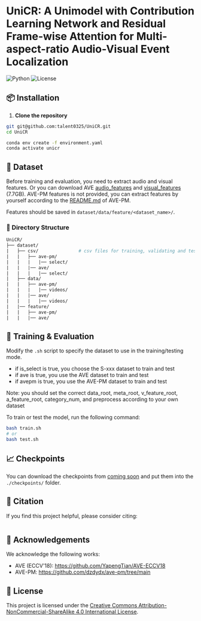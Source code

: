 # UniCR: A Unimodel with Contribution Learning Network and Residual Frame-wise Attention for Multi-aspect-ratio Audio-Visual Event Localization


![Python](https://img.shields.io/badge/Python-3.8+-blue.svg)
![License](https://img.shields.io/badge/license-CC%20BY--NC--SA%204.0-green.svg)


## 📦 Installation

1. **Clone the repository**

```bash
git git@github.com:talent0325/UniCR.git
cd UniCR

conda env create -f environment.yaml
conda activate unicr
```

## 📁 Dataset

<!-- The AVE and AVE-PM dataset can be downloaded from [Google Drive](`https://drive.google.com/open?id=1FjKwe79e0u96vdjIVwfRQ1V6SoDHe7kK`) and [Baidu Cloud Link](https://pan.baidu.com/s/1ErDp1zVEe0mugVMmQFbqow?pwd=2979), respectively. Then unzip the video files into the `./dataset/data/<dataset_name>/videos/` folder. -->

Before training and evaluation, you need to extract audio and visual features.
Or you can download AVE [audio_features](https://drive.google.com/file/d/1F6p4BAOY-i0fDXUOhG7xHuw_fnO5exBS/view?usp=sharing) and [visual_features](https://drive.google.com/file/d/1hQwbhutA3fQturduRnHMyfRqdrRHgmC9/view?usp=sharing) (7.7GB). AVE-PM features is not provided, you can extract features by yourself according to the [README.md](https://github.com/dzdydx/ave-pm/tree/main) of AVE-PM.

Features should be saved in `dataset/data/feature/<dataset_name>/`.

### 📂 Directory Structure

```graphql
UniCR/
├── dataset/
|	├── csv/			   # csv files for training, validating and testing
|	|	├── ave-pm/
|	|	|   |── select/
|	|	|── ave/
|	|	|   |── select/
|	├── data/
|	|	├── ave-pm/
|   |	|	|── videos/
|	|	|── ave/
|   |	|	|── videos/
|	|── feature/
|	|	├── ave-pm/
|	|	|── ave/
```

## 🚀 Training & Evaluation
Modify the `.sh` script to specify the dataset to use in the training/testing mode.

- if is_select is true, you choose the S-xxx dataset to train and test
- if ave is true, you use the AVE dataset to train and test
- if avepm is true, you use the AVE-PM dataset to train and test

Note: you should set the correct data_root, meta_root, v_feature_root, a_feature_root, category_num, and preprocess according to your own dataset

To train or test the model, run the following command:

```bash
bash train.sh 
# or
bash test.sh
```

## 📈 Checkpoints
You can download the checkpoints from [coming soon]() and put them into the `./checkpoints/` folder.



## 📌 Citation
If you find this project helpful, please consider citing:

```

```



## 🙏 Acknowledgements
We acknowledge the following works: 
- AVE (ECCV'18): https://github.com/YapengTian/AVE-ECCV18
- AVE-PM: https://github.com/dzdydx/ave-pm/tree/main


## 📄 License

This project is licensed under the [Creative Commons Attribution-NonCommercial-ShareAlike 4.0 International License](LICENSE).